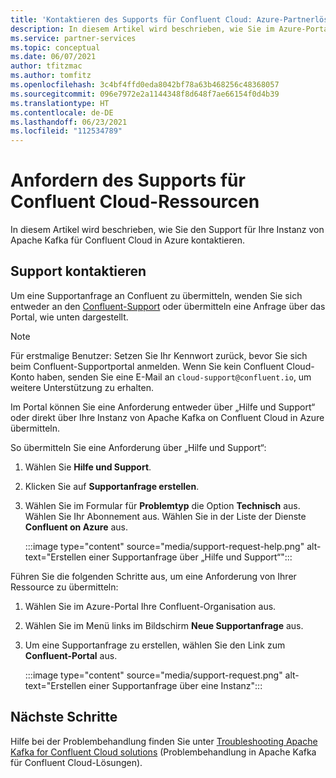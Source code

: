 ```yaml
---
title: 'Kontaktieren des Supports für Confluent Cloud: Azure-Partnerlösungen'
description: In diesem Artikel wird beschrieben, wie Sie im Azure-Portal den Support für Confluent Cloud kontaktieren.
ms.service: partner-services
ms.topic: conceptual
ms.date: 06/07/2021
author: tfitzmac
ms.author: tomfitz
ms.openlocfilehash: 3c4bf4ffd0eda8042bf78a63b468256c48368057
ms.sourcegitcommit: 096e7972e2a1144348f8d648f7ae66154f0d4b39
ms.translationtype: HT
ms.contentlocale: de-DE
ms.lasthandoff: 06/23/2021
ms.locfileid: "112534789"
---
```

# <a name="get-support-for-confluent-cloud-resource"></a>Anfordern des Supports für Confluent Cloud-Ressourcen

In diesem Artikel wird beschrieben, wie Sie den Support für Ihre Instanz von Apache Kafka für Confluent Cloud in Azure kontaktieren.

## <a name="contact-support"></a>Support kontaktieren

Um eine Supportanfrage an Confluent zu übermitteln, wenden Sie sich entweder an den [Confluent-Support](https://support.confluent.io) oder übermitteln eine Anfrage über das Portal, wie unten dargestellt.

> [!NOTE]
> Für erstmalige Benutzer: Setzen Sie Ihr Kennwort zurück, bevor Sie sich beim Confluent-Supportportal anmelden. Wenn Sie kein Confluent Cloud-Konto haben, senden Sie eine E-Mail an `cloud-support@confluent.io`, um weitere Unterstützung zu erhalten.

Im Portal können Sie eine Anforderung entweder über „Hilfe und Support“ oder direkt über Ihre Instanz von Apache Kafka on Confluent Cloud in Azure übermitteln.

So übermitteln Sie eine Anforderung über „Hilfe und Support“:

1. Wählen Sie **Hilfe und Support**.
1. Klicken Sie auf **Supportanfrage erstellen**.
1. Wählen Sie im Formular für **Problemtyp** die Option **Technisch** aus. Wählen Sie Ihr Abonnement aus. Wählen Sie in der Liste der Dienste **Confluent on Azure** aus.

    :::image type="content" source="media/support-request-help.png" alt-text="Erstellen einer Supportanfrage über „Hilfe und Support“":::

Führen Sie die folgenden Schritte aus, um eine Anforderung von Ihrer Ressource zu übermitteln:

1. Wählen Sie im Azure-Portal Ihre Confluent-Organisation aus.
1. Wählen Sie im Menü links im Bildschirm **Neue Supportanfrage** aus.
1. Um eine Supportanfrage zu erstellen, wählen Sie den Link zum **Confluent-Portal** aus.

    :::image type="content" source="media/support-request.png" alt-text="Erstellen einer Supportanfrage über eine Instanz":::

## <a name="next-steps"></a>Nächste Schritte

Hilfe bei der Problembehandlung finden Sie unter [Troubleshooting Apache Kafka for Confluent Cloud solutions](troubleshoot.md) (Problembehandlung in Apache Kafka für Confluent Cloud-Lösungen).
